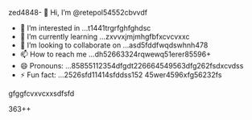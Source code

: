 zed4848- 👋 Hi, I’m @retepol54552cbvvdf
- 👀 I’m interested in ...t1441trgrfghfghdsc
- 🌱 I’m currently learning ...zxvvxjmjmhgfbfxcvcvxxc
- 💞️ I’m looking to collaborate on ...asd5fddfwqdswhnh478
- 📫 How to reach me ...dh52663324rqwewq51erer85596+
- 😄 Pronouns: ...85855112354dfgdt226664549563dfg262fsdxcvdss
- ⚡ Fun fact: ...2526sfd11414sfddss152
45wer4596xfg56232fs
<!---asd22222fgcvb because its `README.md` (tcvfdhis file) appears on your GitHub profile.54354wqewqehthht5sdf
You can click the Preview link to take a look at your changes.
--->gfggfcvxvcxxsdfsfd
363++
